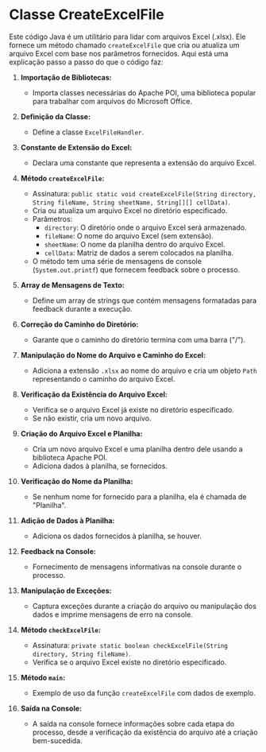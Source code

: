 ﻿# Classe CreateExcelFile

Este código Java é um utilitário para lidar com arquivos Excel (.xlsx). Ele fornece um método chamado `createExcelFile` que cria ou atualiza um arquivo Excel com base nos parâmetros fornecidos. Aqui está uma explicação passo a passo do que o código faz:

1. **Importação de Bibliotecas:**
   - Importa classes necessárias do Apache POI, uma biblioteca popular para trabalhar com arquivos do Microsoft Office.

2. **Definição da Classe:**
   - Define a classe `ExcelFileHandler`.

3. **Constante de Extensão do Excel:**
   - Declara uma constante que representa a extensão do arquivo Excel.

4. **Método `createExcelFile`:**
   - Assinatura: `public static void createExcelFile(String directory, String fileName, String sheetName, String[][] cellData)`.
   - Cria ou atualiza um arquivo Excel no diretório especificado.
   - Parâmetros:
      - `directory`: O diretório onde o arquivo Excel será armazenado.
      - `fileName`: O nome do arquivo Excel (sem extensão).
      - `sheetName`: O nome da planilha dentro do arquivo Excel.
      - `cellData`: Matriz de dados a serem colocados na planilha.
   - O método tem uma série de mensagens de console (`System.out.printf`) que fornecem feedback sobre o processo.

5. **Array de Mensagens de Texto:**
   - Define um array de strings que contém mensagens formatadas para feedback durante a execução.

6. **Correção do Caminho do Diretório:**
   - Garante que o caminho do diretório termina com uma barra ("/").

7. **Manipulação do Nome do Arquivo e Caminho do Excel:**
   - Adiciona a extensão `.xlsx` ao nome do arquivo e cria um objeto `Path` representando o caminho do arquivo Excel.

8. **Verificação da Existência do Arquivo Excel:**
   - Verifica se o arquivo Excel já existe no diretório especificado.
   - Se não existir, cria um novo arquivo.

9. **Criação do Arquivo Excel e Planilha:**
   - Cria um novo arquivo Excel e uma planilha dentro dele usando a biblioteca Apache POI.
   - Adiciona dados à planilha, se fornecidos.

10. **Verificação do Nome da Planilha:**
    - Se nenhum nome for fornecido para a planilha, ela é chamada de "Planilha".

11. **Adição de Dados à Planilha:**
    - Adiciona os dados fornecidos à planilha, se houver.

12. **Feedback na Console:**
    - Fornecimento de mensagens informativas na console durante o processo.

13. **Manipulação de Exceções:**
    - Captura exceções durante a criação do arquivo ou manipulação dos dados e imprime mensagens de erro na console.

14. **Método `checkExcelFile`:**
    - Assinatura: `private static boolean checkExcelFile(String directory, String fileName)`.
    - Verifica se o arquivo Excel existe no diretório especificado.

15. **Método `main`:**
    - Exemplo de uso da função `createExcelFile` com dados de exemplo.

16. **Saída na Console:**
    - A saída na console fornece informações sobre cada etapa do processo, desde a verificação da existência do arquivo até a criação bem-sucedida.

